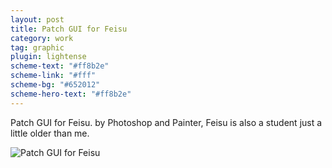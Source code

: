 ```yaml
---
layout: post
title: Patch GUI for Feisu
category: work
tag: graphic
plugin: lightense
scheme-text: "#ff8b2e"
scheme-link: "#fff"
scheme-bg: "#652012"
scheme-hero-text: "#ff8b2e"
---
```


Patch GUI for Feisu. by Photoshop and Painter, Feisu is also a student just a little older than me.

<p><img src="{{ site.file }}/work/patch_gui_for_feisu.png" class="size-small" alt="Patch GUI for Feisu" data-lightense-background="#510e00"></p>
